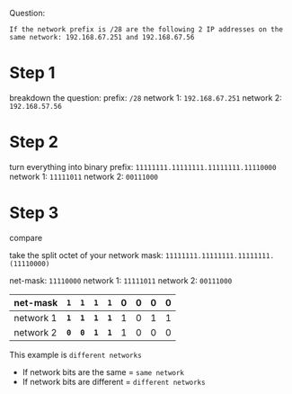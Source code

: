 
Question:
```
If the network prefix is /28 are the following 2 IP addresses on the same network: 192.168.67.251 and 192.168.67.56
```
# Step 1
breakdown the question:
prefix: `/28`
network 1: `192.168.67.251`
network 2: `192.168.57.56`

# Step 2
turn everything into binary
prefix: `11111111.11111111.11111111.11110000`
network 1: `11111011`
network 2: `00111000`

# Step 3
compare

take the split octet of your network mask: `11111111.11111111.11111111.(11110000)`

net-mask: `11110000`
network 1: `11111011`
network 2: `00111000`

| net-mask  | **`1`**   | **`1`**   | **`1`**   | **`1`**   | 0   | 0   | 0   | 0   |
| --------- | --- | --- | --- | --- | --- | --- | --- | --- |
| network 1 | **`1`**   | **`1`**   | **`1`**   | **`1`**   | 1   | 0   | 1   | 1   |
| network 2 | **`0`**   | **`0`**   | **`1`**   | **`1`**   | 1   | 0   | 0   | 0   |
This example is `different networks`
* If network bits are the same = `same network`
* If network bits are different = `different networks`